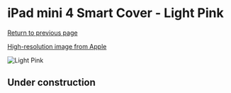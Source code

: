 # iPad mini 4 Smart Cover - Light Pink

[Return to previous page](/ipad_mini4)

[High-resolution image from Apple](https://store.storeimages.cdn-apple.com/8756/as-images.apple.com/is/MM2T2?wid=4500&hei=4500&fmt=png)

<div style="width: 512px"><img src="/almost_uncompressed/MM2T2.webp" alt="Light Pink"></div>

## Under construction
